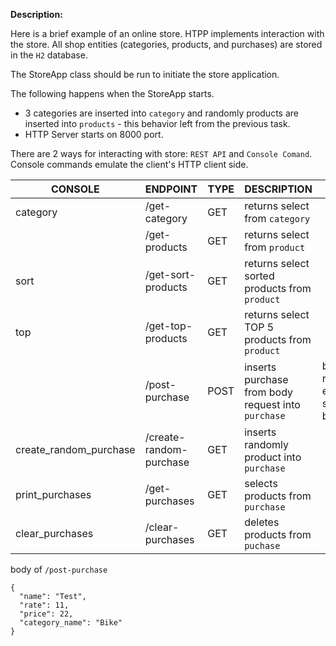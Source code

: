 


**Description:**

Here is a brief example of an online store. HTPP implements interaction with the store.
All shop entities (categories, products, and purchases) are stored in the `H2` database.

The StoreApp class should be run to initiate the store application.

The following happens when the StoreApp starts.
- 3 categories are inserted into `category` and randomly products are inserted into `products` - this behavior left from the previous task.
- HTTP Server starts on 8000 port.

There are 2 ways for interacting with store: `REST API` and `Console Comand`. 
Console commands emulate the client's HTTP client side.

CONSOLE | ENDPOINT | TYPE | DESCRIPTION | BODY |
--- |--- | --- | --- | --- | 
category | /get-category | GET | returns select from `category` |
| | /get-products | GET | returns select from `product` |
sort | /get-sort-products | GET | returns select sorted products from `product` |
top | /get-top-products | GET | returns select TOP 5 products from `product` |
| | /post-purchase | POST | inserts purchase from body request into `purchase` | body request's example see below
create_random_purchase | /create-random-purchase | GET | inserts randomly product into `purchase` |
print_purchases | /get-purchases | GET | selects products from `purchase`  |
clear_purchases | /clear-purchases | GET | deletes products from `puchase` |

body of `/post-purchase`

```
{
  "name": "Test",
  "rate": 11,
  "price": 22,
  "category_name": "Bike"
}
```
